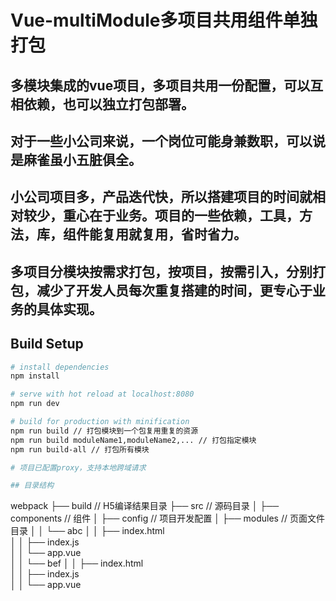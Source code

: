 # Vue-multiModule多项目共用组件单独打包

## 多模块集成的vue项目，多项目共用一份配置，可以互相依赖，也可以独立打包部署。
## 对于一些小公司来说，一个岗位可能身兼数职，可以说是麻雀虽小五脏俱全。
## 小公司项目多，产品迭代快，所以搭建项目的时间就相对较少，重心在于业务。项目的一些依赖，工具，方法，库，组件能复用就复用，省时省力。
## 多项目分模块按需求打包，按项目，按需引入，分别打包，减少了开发人员每次重复搭建的时间，更专心于业务的具体实现。

## Build Setup

``` bash
# install dependencies
npm install

# serve with hot reload at localhost:8080
npm run dev

# build for production with minification
npm run build // 打包模块到一个包复用重复的资源
npm run build moduleName1,moduleName2,... // 打包指定模块
npm run build-all // 打包所有模块

# 项目已配置proxy，支持本地跨域请求

## 目录结构
```
webpack
├── build                  // H5编译结果目录
├── src                    // 源码目录
│   ├── components             // 组件
│   ├── config                 // 项目开发配置
│   ├── modules                  // 页面文件目录
│   │   └── abc
│   │       ├── index.html           
│   │       ├── index.js           
│   │       └── app.vue     
│   │   └── bef
│   │       ├── index.html           
│   │       ├── index.js           
│   │       └── app.vue   
